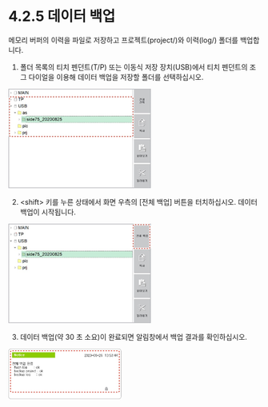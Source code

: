 # 4.2.5 데이터 백업

메모리 버퍼의 이력을 파일로 저장하고 프로젝트\(project/\)와 이력\(log/\) 폴더를 백업합니다.

1.	폴더 목록의 티치 펜던트\(T/P\) 또는 이동식 저장 장치\(USB\)에서 티치 펜던트의 조그 다이얼을 이용해 데이터 백업을 저장할 폴더를 선택하십시오. 

![](../../.gitbook/assets/image%20%28127%29.png)

2.	&lt;shift&gt; 키를 누른 상태에서 화면 우측의 \[전체 백업\] 버튼을 터치하십시오. 데이터 백업이 시작됩니다. 

![](../../.gitbook/assets/image%20%28112%29%20%281%29.png)

3.	데이터 백업\(약 30 초 소요\)이 완료되면 알림창에서 백업 결과를 확인하십시오.

![](../../.gitbook/assets/image%20%28138%29.png)

